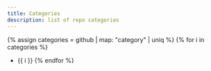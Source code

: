 ```yaml
---
title: Categories
description: list of repo categories
---
```

{% assign categories = github | map: "category" | uniq %}
{% for i in categories %}
- {{ i }}
{% endfor %}